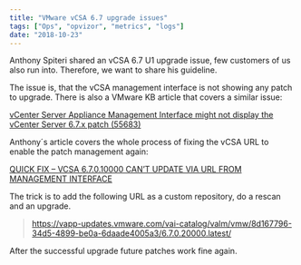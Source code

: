 ```yaml
---
title: "VMware vCSA 6.7 upgrade issues"
tags: ["Ops", "opvizor", "metrics", "logs"]
date: "2018-10-23"
---
```


Anthony Spiteri shared an vCSA 6.7 U1 upgrade issue, few customers of us also run into. Therefore, we want to share his guideline.

The issue is, that the vCSA management interface is not showing any patch to upgrade. There is also a VMware KB article that covers a similar issue: 

[vCenter Server Appliance Management Interface might not display the vCenter Server 6.7.x patch (55683)](https://kb.vmware.com/s/article/55683)

Anthony´s article covers the whole process of fixing the vCSA URL to enable the patch management again:

[QUICK FIX – VCSA 6.7.0.10000 CAN’T UPDATE VIA URL FROM MANAGEMENT INTERFACE](https://anthonyspiteri.net/quick-fix-vcsa-6-7-0-10000-cant-update-via-url-from-management-interface/)

The trick is to add the following URL as a custom repository, do a rescan and an upgrade.

> https://vapp-updates.vmware.com/vai-catalog/valm/vmw/8d167796-34d5-4899-be0a-6daade4005a3/6.7.0.20000.latest/

After the successful upgrade future patches work fine again.
